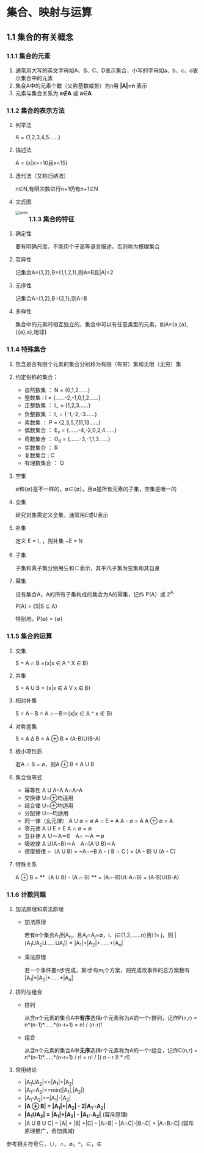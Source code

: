 # 集合、映射与运算

## 1.1 集合的有关概念

### 1.1.1 集合的元素

1. 通常用大写的英文字母如A、B、C、D表示集合，小写的字母如a、b、c、d表示集合中的元素
2. 集合A中的元素个数（又称基数或势）为n用 **|A|=n** 表示
3. 元素与集合关系为  **a∉A** 或 **a∈A**



### 1.1.2 集合的表示方法

1. 列举法

   A = {1,2,3,4,5……}

2. 描述法

   A = {x|x>=10且x<15}

3. 迭代法（又称归纳法）

   n∈N,有限次数进行n+1仍有n+1∈N

4. 文氏图

   <img src="G:\myblog\离散数学\images\venn.jpg" align = left alt="venn" style="zoom: 67%;" />

   

   

### 1.1.3 集合的特征

1. 确定性

   要有明确尺度，不能用个子高等语言描述，否则称为模糊集合

2. 互异性

   记集合A={1,2},B={1,1,2,1},则A=B且|A|=2

3. 无序性

   记集合A={1,2},B={2,1},则A=B

4. 多样性

   集合中的元素时相互独立的，集合中可以有任意类型的元素，如A={a,{a},{{a},a},地球}



### 1.1.4 特殊集合

1. 包含是否有限个元素的集合分别称为有限（有穷）集和无限（无穷）集

2. 约定俗称的集合：

    - 自然数集 ： N = {0,1,2……}
    - 整数集 :        I = {……-2,-1,0,1,2……}
    - 正整数集 ： I<sub>+</sub> = {1,2,3……} 
    - 负整数集 ： I<sub>-</sub> = {-1,-2,-3……}
    - 素数集 ：     P = {2,3,5,7,11,13……}
    - 偶数集合 ： E<sub>v</sub> = {……-4,-2,0,2,4……}
    - 奇数集合 ： O<sub>d</sub> = {……-3,-1,1,3……}
    - 实数集合 ： R
    - 复数集合 :    C
    - 有理数集合 ： Q



3. 空集

   ∅和{∅}是不一样的，∅∈{∅}，且∅是所有元素的子集，空集是唯一的

4. 全集

   研究对象需定义全集，通常用E或U表示

5. 补集

   定义 E = I<sub>-</sub> ，则补集 ~E = N

6. 子集

   子集和真子集分别用⊆和⊂表示，其平凡子集为空集和其自身

7. 幂集

   设有集合A，A的所有子集构成的集合为A的幂集，记作 P(A）或 2<sup>A</sup>

   P(A) = {S|S ⊆ A}

   特别地，P(∅) = {∅}

### 1.1.5 集合的运算

1. 交集

   S = A ∩ B ={x|x ∈ A ^ X ∈ B}

2. 并集

   S = A U B = {x|x ∈ A V x ∈ B}

3. 相对补集

   S = A - B = A ∩－B＝{x|x ∈ A ^ x ∉ B}

4. 对称差集

   S  = A Δ B = A ⊕ B = (A-B)U(B-A)

5. 极小项性质

   若A ∩ B = ∅，则A ⊕ B = A U B

6. 集合恒等式

   * 幂等性    A U A=A	 A∩A=A
   * 交换律   U∩⊕均适用
   * 结合律   U∩⊕均适用
   * 分配律   U∩-均适用
   * 同一律（幺元律） A U ∅ = ∅  A ∩ E =  A  A - ∅ = A  A ⊕ ∅ = A
   * 零元律  A U E = E  A ∩ ∅ = ∅
   * 互补律  A Ｕ～A＝E　A∩ ～A ＝∅
   * 吸收律  A U(A∩B)＝A　A∩(A U B)＝A　
   * 德摩根律  ~（A U B) = ~A∩~B    A - ( B ∩ C ) = (A - B) U (A - C)

7. 特殊关系

   A ⊕ B = **（A U B) - (A ∩ B) ** = (A∩-B)U(-A∩B) = (A-B)U(B-A)

### 1.1.6 计数问题

1. 加法原理和乘法原理

   * 加法原理

     若有n个集合A<sub>1</sub>到A<sub>n</sub>，且A<sub>i</sub>∩A<sub>j</sub>=∅，i、j∈{1,2,……n}且i != j，则 |(A<sub>1</sub>UA<sub>2</sub>U……UA<sub>i</sub>)| = |A<sub>1</sub>|+|A<sub>2</sub>|+……+|A<sub>n</sub>|

   * 乘法原理

     若一个事件要n步完成，第i步有m<sub>i</sub>个方案，则完成改事件的总方案数有 |A<sub>1</sub>|\*|A<sub>2</sub>|\*……\*|A<sub>n</sub>|

2. 排列与组合

   - 排列

     从含n个元素的集合A中**有序**选择r个元素称为A的一个r排列，记作P(n,r) = n*(n-1)\*……\*(n-r+1) = n! / (n-r)!

   - 组合

     从含n个元素的集合A中**无序**选择r个元素称为A的一个r组合，记作C(n,r) = n*(n-1)\*……\*(n-r+1) / r! = n! / [( n - r )! \* r!]

3. 常用结论

   - |A<sub>1</sub>UA<sub>2</sub>|<=|A<sub>1</sub>|+|A<sub>2</sub>|
   - |A<sub>1</sub>∩A<sub>2</sub>|<=min(|A<sub>1</sub>|,|A<sub>2</sub>|)
   - |A<sub>1</sub>-A<sub>2</sub>|>=|A<sub>1</sub>|-|A<sub>2</sub>|
   - **|A ⊕ B| = |A<sub>1</sub>|+|A<sub>2</sub>| - 2|A<sub>1</sub>∩A<sub>2</sub>|**
   - **|A<sub>1</sub>UA<sub>2</sub>| = |A<sub>1</sub>|+|A<sub>2</sub>| - |A<sub>1</sub>∩A<sub>2</sub>|**    (容斥原理)
   - |A U B U C| = |A| + |B| +|C| - |A∩B| - |A∩C|-|B∩C| + |A∩B∩C|  (容斥原理推广，奇加偶减)







参考相关符号⊆，∪，∩，∅，^，∈，∉
